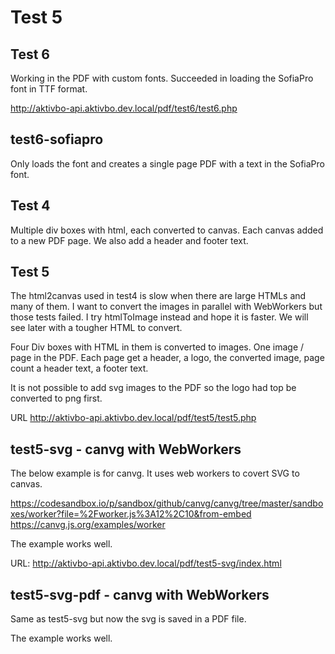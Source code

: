 # Test 5

## Test 6

Working in the PDF with custom fonts.
Succeeded in loading the SofiaPro font in TTF format.

http://aktivbo-api.aktivbo.dev.local/pdf/test6/test6.php

## test6-sofiapro

Only loads the font and creates a single page PDF with a text in the SofiaPro font.

## Test 4
Multiple div boxes with html, each converted to canvas.
Each canvas added to a new PDF page. We also add a header and footer text.

## Test 5
The html2canvas used in test4 is slow when there are large HTMLs and many of them.
I want to convert the images in parallel with WebWorkers but those tests failed.
I try htmlToImage instead and hope it is faster. We will see later with a tougher HTML to convert.

Four Div boxes with HTML in them is converted to images. One image / page in the PDF.
Each page get a header, a logo, the converted image, page count a header text, a footer text.

It is not possible to add svg images to the PDF so the logo had top be converted to png first.

URL
http://aktivbo-api.aktivbo.dev.local/pdf/test5/test5.php

## test5-svg - canvg with WebWorkers

The below example is for canvg. It uses web workers to covert SVG to canvas.

https://codesandbox.io/p/sandbox/github/canvg/canvg/tree/master/sandboxes/worker?file=%2Fworker.js%3A12%2C10&from-embed
https://canvg.js.org/examples/worker

The example works well.

URL:
http://aktivbo-api.aktivbo.dev.local/pdf/test5-svg/index.html

## test5-svg-pdf - canvg with WebWorkers

Same as test5-svg but now the svg is saved in a PDF file.

The example works well.
